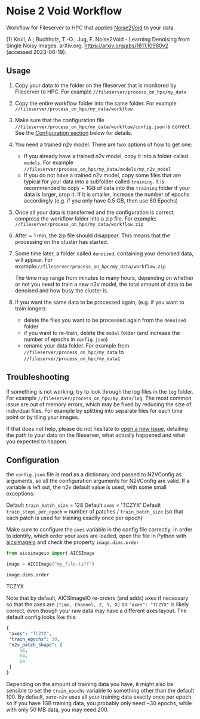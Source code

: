 # Noise 2 Void Workflow

Workflow for Fileserver to HPC that applies [Noise2Void](https://github.com/juglab/n2v) to your data.

(1) Krull, A.; Buchholz, T.-O.; Jug, F. Noise2Void - Learning Denoising from Single Noisy Images. arXiv.org. <https://arxiv.org/abs/1811.10980v2> (accessed 2023-06-19).

## Usage

1. Copy your data to the folder on the fileserver that is monitored by Fileserver to HPC. For example `//fileserver/process_on_hpc/my_data`
2. Copy the entire workflow folder into the same folder. For example `//fileserver/process_on_hpc/my_data/workflow`
3. Make sure that the configuration file `//fileserver/process_on_hpc/my_data/workflow/config.json` is correct. See the [Configuration section](#configuration) below for details.
4. You need a trained n2v model. There are two options of how to get one:
   * If you already have a trained n2v model, copy it into a folder called `models`. For example `//fileserver/process_on_hpc/my_data/models/my_n2v_model`
   * If you do not have a trained n2v model, copy some files that are typical for your data into a subfolder called `training`. It is recommended to copy ~ 1GB of data into the `training` folder if your data is larger, crop it. If it is smaller, increase the number of epochs accordingly (e.g. if you only have 0.5 GB, then use 60 Epochs)
5. Once all your data is transferred and the configuration is correct, compress the workflow folder into a zip file. For example: `//fileserver/process_on_hpc/my_data/workflow.zip`
6. After ~ 1 min, the zip file should disappear. This means that the processing on the cluster has started.
7. Some time later, a folder called `denoised`, containing your denoised data, will appear. For example:`//fileserver/process_on_hpc/my_data/workflow.zip`

   The time may range from minutes to many hours, depending on whether or not you need to train a new n2v model, the total amount of data to be denoised and how busy the cluster is.
8. If you want the same data to be processed again, (e.g. if you want to train longer):
   * delete the files you want to be processed again from the `denoised` folder
   * if you want to re-train, delete the `model` folder (and increase the number of epochs in `config.json`)
   * rename your data folder. For example from `//fileserver/process_on_hpc/my_data` to `//fileserver/process_on_hpc/my_data1`

## Troubleshooting

If something is not working, try to look through the log files in the `log` folder. For example `//fileserver/process_on_hpc/my_data/log`. The most common issue are out of memory errors, which may be fixed by reducing the size of individual files. For example by splitting into separate files for each time point or by tiling your images.

If that does not help, please do not hesitate to [open a new issue](https://github.com/BiAPoL/Fileserver-to-HPC/issues/new?&template=bug_report.md), detailing the path to your data on the fileserver, what actually happened and what you expected to happen.

## Configuration

the `config.json` file is read as a dictionary and passed to N2VConfig as arguments, so all the configuration arguments for N2VConfig are valid. If a variable is left out, the n2v default value is used, with some small exceptions:

Default `train_batch_size` = 128
Default `axes` = 'TCZYX'
Default `train_steps_per_epoch` = number of patches / `train_batch_size` (so that each patch is used for training exactly once per epoch)

Make sure to configure the `axes` variable in the config file correctly. In order to identify, which order your axes are loaded, open the file in Python with [aicsimageio](https://github.com/AllenCellModeling/aicsimageio) and check the property `image.dims.order`

```python
from aicsimageio import AICSImage

image = AICSImage("my_file.tiff")

image.dims.order
```

TCZYX

Note that by default, AICSImageIO re-orders (and adds) axes if necessary so that the axes are `[Time, Channel, Z, Y, X]`   so `"axes": "TCZYX"` is likely correct, even though your raw data may have a different axes layout. The default config looks like this:

   ```yaml
   {
    "axes": "TCZYX",
    "train_epochs": 30,
    "n2v_patch_shape": [
        16,
        64,
        64
    ]
   }
   ```

Depending on the amount of training data you have, it might also be sensible to set the `train_epochs` variable to something other than the default 100. By default, `auto-n2v` uses all your training data exactly once per epoch, so if you have 1GB training data, you probably only need ~30 epochs, while with only 50 MB data, you may need 200.
